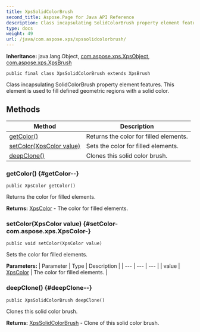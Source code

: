 ```yaml
---
title: XpsSolidColorBrush
second_title: Aspose.Page for Java API Reference
description: Class incapsulating SolidColorBrush property element features.
type: docs
weight: 49
url: /java/com.aspose.xps/xpssolidcolorbrush/
---
```

**Inheritance:**
java.lang.Object, [com.aspose.xps.XpsObject](../../com.aspose.xps/xpsobject), [com.aspose.xps.XpsBrush](../../com.aspose.xps/xpsbrush)
```
public final class XpsSolidColorBrush extends XpsBrush
```

Class incapsulating SolidColorBrush property element features. This element is used to fill defined geometric regions with a solid color.
## Methods

| Method | Description |
| --- | --- |
| [getColor()](#getColor--) | Returns the color for filled elements. |
| [setColor(XpsColor value)](#setColor-com.aspose.xps.XpsColor-) | Sets the color for filled elements. |
| [deepClone()](#deepClone--) | Clones this solid color brush. |
### getColor() {#getColor--}
```
public XpsColor getColor()
```


Returns the color for filled elements.

**Returns:**
[XpsColor](../../com.aspose.xps/xpscolor) - The color for filled elements.
### setColor(XpsColor value) {#setColor-com.aspose.xps.XpsColor-}
```
public void setColor(XpsColor value)
```


Sets the color for filled elements.

**Parameters:**
| Parameter | Type | Description |
| --- | --- | --- |
| value | [XpsColor](../../com.aspose.xps/xpscolor) | The color for filled elements. |

### deepClone() {#deepClone--}
```
public XpsSolidColorBrush deepClone()
```


Clones this solid color brush.

**Returns:**
[XpsSolidColorBrush](../../com.aspose.xps/xpssolidcolorbrush) - Clone of this solid color brush.
